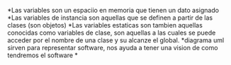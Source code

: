 *Las variables son un espaciio en memoria que tienen un dato asignado
*Las variables de instancia son aquellas que se definen a partir
de las clases (son objetos)
*Las variables estaticas son tambien aquellas conocidas como variables
de clase, son aquellas a las cuales se puede acceder por el nombre de una clase 
y su alcanze el global.
*diagrama uml sirven para representar software, nos ayuda a tener una vision de 
como tendremos el software
*